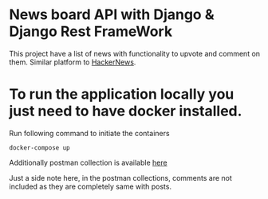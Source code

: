 # News board API with Django & Django Rest FrameWork

This project have a list of news with functionality to upvote and comment on them. Similar platform to [HackerNews](https://news.ycombinator.com/).

# To run the application locally you just need to have docker installed.

Run following command to initiate the containers

`docker-compose up`

Additionally postman collection is available [here](https://shrt-url.ml/hEbAko)

Just a side note here, in the postman collections, comments are not included as they are completely same with posts. 